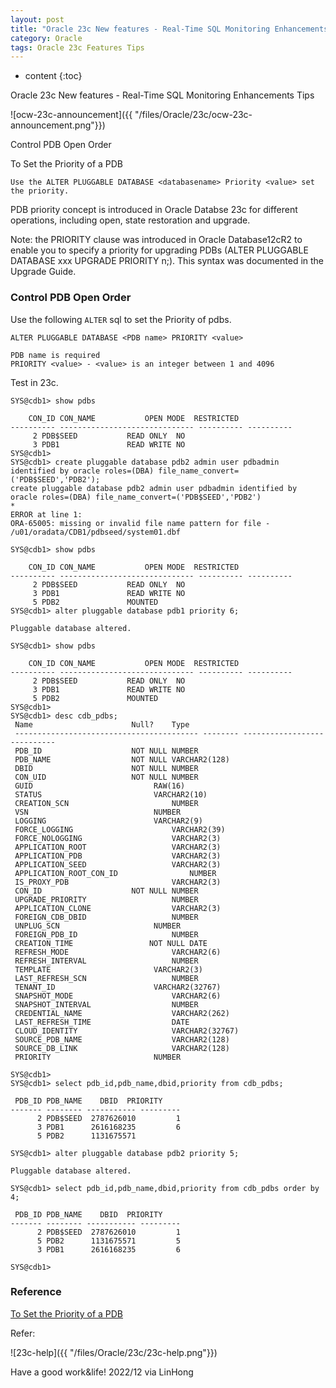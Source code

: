 ```yaml
---
layout: post
title: "Oracle 23c New features - Real-Time SQL Monitoring Enhancements Tips"
category: Oracle
tags: Oracle 23c Features Tips
---
```


* content
{:toc}

Oracle 23c New features - Real-Time SQL Monitoring Enhancements Tips

![ocw-23c-announcement]({{ "/files/Oracle/23c/ocw-23c-announcement.png"}})	

Control PDB Open Order

To Set the Priority of a PDB
```
Use the ALTER PLUGGABLE DATABASE <databasename> Priority <value> set the priority.
```






PDB priority concept is introduced in Oracle Databse 23c for different operations, including open, state restoration and upgrade.

Note: the PRIORITY clause was introduced in Oracle Database12cR2 to enable you to specify a priority for upgrading PDBs (ALTER PLUGGABLE DATABASE xxx UPGRADE PRIORITY n;). This syntax was documented in the Upgrade Guide.


### Control PDB Open Order

Use the following `ALTER` sql to set the Priority of pdbs.

```
ALTER PLUGGABLE DATABASE <PDB name> PRIORITY <value>

PDB name is required
PRIORITY <value> - <value> is an integer between 1 and 4096
```

Test in 23c.
```
SYS@cdb1> show pdbs

    CON_ID CON_NAME			  OPEN MODE  RESTRICTED
---------- ------------------------------ ---------- ----------
	 2 PDB$SEED			  READ ONLY  NO
	 3 PDB1 			  READ WRITE NO
SYS@cdb1> 
SYS@cdb1> create pluggable database pdb2 admin user pdbadmin identified by oracle roles=(DBA) file_name_convert=('PDB$SEED','PDB2');
create pluggable database pdb2 admin user pdbadmin identified by oracle roles=(DBA) file_name_convert=('PDB$SEED','PDB2')
*
ERROR at line 1:
ORA-65005: missing or invalid file name pattern for file -
/u01/oradata/CDB1/pdbseed/system01.dbf

SYS@cdb1> show pdbs

    CON_ID CON_NAME			  OPEN MODE  RESTRICTED
---------- ------------------------------ ---------- ----------
	 2 PDB$SEED			  READ ONLY  NO
	 3 PDB1 			  READ WRITE NO
	 5 PDB2 			  MOUNTED
SYS@cdb1> alter pluggable database pdb1 priority 6;

Pluggable database altered.

SYS@cdb1> show pdbs

    CON_ID CON_NAME			  OPEN MODE  RESTRICTED
---------- ------------------------------ ---------- ----------
	 2 PDB$SEED			  READ ONLY  NO
	 3 PDB1 			  READ WRITE NO
	 5 PDB2 			  MOUNTED
SYS@cdb1> 
SYS@cdb1> desc cdb_pdbs;
 Name					   Null?    Type
 ----------------------------------------- -------- ----------------------------
 PDB_ID 				   NOT NULL NUMBER
 PDB_NAME				   NOT NULL VARCHAR2(128)
 DBID					   NOT NULL NUMBER
 CON_UID				   NOT NULL NUMBER
 GUID						    RAW(16)
 STATUS 					    VARCHAR2(10)
 CREATION_SCN					    NUMBER
 VSN						    NUMBER
 LOGGING					    VARCHAR2(9)
 FORCE_LOGGING					    VARCHAR2(39)
 FORCE_NOLOGGING				    VARCHAR2(3)
 APPLICATION_ROOT				    VARCHAR2(3)
 APPLICATION_PDB				    VARCHAR2(3)
 APPLICATION_SEED				    VARCHAR2(3)
 APPLICATION_ROOT_CON_ID			    NUMBER
 IS_PROXY_PDB					    VARCHAR2(3)
 CON_ID 				   NOT NULL NUMBER
 UPGRADE_PRIORITY				    NUMBER
 APPLICATION_CLONE				    VARCHAR2(3)
 FOREIGN_CDB_DBID				    NUMBER
 UNPLUG_SCN					    NUMBER
 FOREIGN_PDB_ID 				    NUMBER
 CREATION_TIME				   NOT NULL DATE
 REFRESH_MODE					    VARCHAR2(6)
 REFRESH_INTERVAL				    NUMBER
 TEMPLATE					    VARCHAR2(3)
 LAST_REFRESH_SCN				    NUMBER
 TENANT_ID					    VARCHAR2(32767)
 SNAPSHOT_MODE					    VARCHAR2(6)
 SNAPSHOT_INTERVAL				    NUMBER
 CREDENTIAL_NAME				    VARCHAR2(262)
 LAST_REFRESH_TIME				    DATE
 CLOUD_IDENTITY 				    VARCHAR2(32767)
 SOURCE_PDB_NAME				    VARCHAR2(128)
 SOURCE_DB_LINK 				    VARCHAR2(128)
 PRIORITY					    NUMBER

SYS@cdb1>
SYS@cdb1> select pdb_id,pdb_name,dbid,priority from cdb_pdbs;

 PDB_ID PDB_NAME	DBID  PRIORITY
------- -------- ----------- ---------
      2 PDB$SEED  2787626010	     1
      3 PDB1	  2616168235	     6
      5 PDB2	  1131675571

SYS@cdb1> alter pluggable database pdb2 priority 5;

Pluggable database altered.

SYS@cdb1> select pdb_id,pdb_name,dbid,priority from cdb_pdbs order by 4;

 PDB_ID PDB_NAME	DBID  PRIORITY
------- -------- ----------- ---------
      2 PDB$SEED  2787626010	     1
      5 PDB2	  1131675571	     5
      3 PDB1	  2616168235	     6

SYS@cdb1> 
```

### Reference 

[To Set the Priority of a PDB](https://docs-stage.oracle.com/en/database/oracle/oracle-database/23/multi/administering-pdbs-with-sql-plus.html#GUID-C68E55D5-52D6-4E64-BF8C-4DE3C8FA5131)

Refer:

![23c-help]({{ "/files/Oracle/23c/23c-help.png"}})


Have a good work&life! 2022/12 via LinHong


